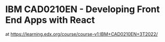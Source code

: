 # IBM CAD0210EN - Developing Front End Apps with React
at https://learning.edx.org/course/course-v1:IBM+CAD0210EN+3T2022/

